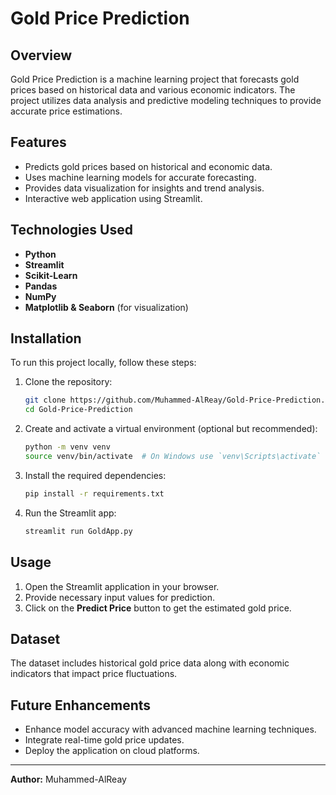 # Gold Price Prediction

## Overview
Gold Price Prediction is a machine learning project that forecasts gold prices based on historical data and various economic indicators. The project utilizes data analysis and predictive modeling techniques to provide accurate price estimations.

## Features
- Predicts gold prices based on historical and economic data.
- Uses machine learning models for accurate forecasting.
- Provides data visualization for insights and trend analysis.
- Interactive web application using Streamlit.

## Technologies Used
- **Python**
- **Streamlit**
- **Scikit-Learn**
- **Pandas**
- **NumPy**
- **Matplotlib & Seaborn** (for visualization)

## Installation
To run this project locally, follow these steps:

1. Clone the repository:
   ```bash
   git clone https://github.com/Muhammed-AlReay/Gold-Price-Prediction.git
   cd Gold-Price-Prediction
   ```

2. Create and activate a virtual environment (optional but recommended):
   ```bash
   python -m venv venv
   source venv/bin/activate  # On Windows use `venv\Scripts\activate`
   ```

3. Install the required dependencies:
   ```bash
   pip install -r requirements.txt
   ```

4. Run the Streamlit app:
   ```bash
   streamlit run GoldApp.py
   ```

## Usage
1. Open the Streamlit application in your browser.
2. Provide necessary input values for prediction.
3. Click on the **Predict Price** button to get the estimated gold price.

## Dataset
The dataset includes historical gold price data along with economic indicators that impact price fluctuations.

## Future Enhancements
- Enhance model accuracy with advanced machine learning techniques.
- Integrate real-time gold price updates.
- Deploy the application on cloud platforms.

---
**Author:** Muhammed-AlReay


